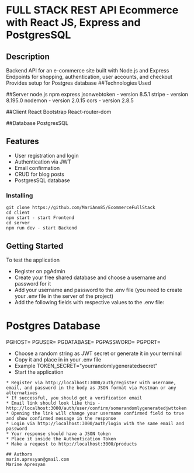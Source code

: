 # FULL STACK REST API Ecommerce with React JS, Express and PostgresSQL

## Description

Backend API for an e-commerce site built with Node.js and Express
Endpoints for shopping, authentication, user accounts, and checkout
Provides setup for Postgres database
##Technologies Used

##Server
node.js 
npm 
express 
jsonwebtoken - version 8.5.1
stripe - version 8.195.0
nodemon - version 2.0.15
cors - version 2.8.5

##Client
React
Bootstrap
React-router-dom

##Database
PostgresSQL

## Features
* User registration and login
* Authentication via JWT
* Email confirmation
* CRUD for blog posts
* PostgresSQL database

### Installing

```
git clone https://github.com/MariAnn85/EcommerceFullStack
cd client
npm start - start Frontend
cd server
npm run dev - start Backend

```

## Getting Started

To test the application

* Register on pgAdmin
* Create your free shared database and choose a username and password for it
* Add your username and password to the .env file (you need to create your .env file in the server of the project)
* Add the following fields with respective values to the .env file:

# Postgres Database
PGHOST=
PGUSER=
PGDATABASE=
PGPASSWORD=
PGPORT=
* Choose a random string as JWT secret or generate it in your terminal
* Copy it and place in in your .env file
* Example
TOKEN_SECRET="yourrandomlygeneratedsecret"
* Start the application
```
* Register via http://localhost:3000/auth/register with username, email, and password in the body as JSON format via Postman or any alternatives
* If successful, you should get a verification email
* Email link should look like this - http://localhost:3000/auth/user/confirm/somerandomlygeneratedjwttoken
* Opening the link will change your username confirmed field to true and show confirmed message in the response
* Login via http://localhost:3000/auth/login with the same email and password
* Your response should have a JSON token
* Place it inside the Authentication Token 
* Make a request to http://localhost:3000/products

## Authors
marin.apresyan@gmail.com
Marine Apresyan
